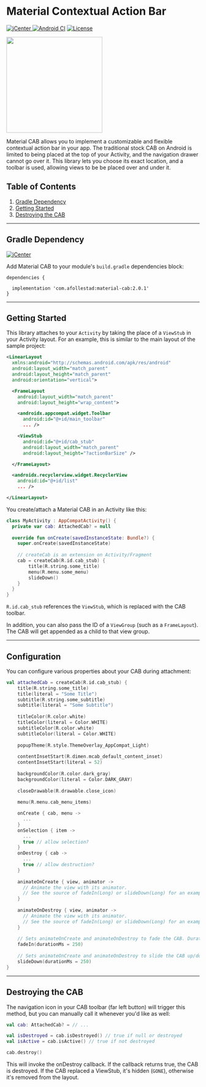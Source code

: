 # Material Contextual Action Bar

[ ![jCenter](https://api.bintray.com/packages/drummer-aidan/maven/material-cab/images/download.svg) ](https://bintray.com/drummer-aidan/maven/material-cab/_latestVersion)
[![Android CI](https://github.com/afollestad/material-cab/workflows/Android%20CI/badge.svg)](https://github.com/afollestad/material-cab/actions?query=workflow%3A%22Android+CI%22)
[![License](https://img.shields.io/badge/license-Apache%202-4EB1BA.svg?style=flat-square)](https://www.apache.org/licenses/LICENSE-2.0.html)

<img src="https://raw.githubusercontent.com/afollestad/material-cab/master/art/newshowcase.png" width="250px" />

Material CAB allows you to implement a customizable and flexible contextual action bar in your app.
The traditional stock CAB on Android is limited to being placed at the top of your Activity,
and the navigation drawer cannot go over it. This library lets you choose its exact location,
and a toolbar is used, allowing views to be be placed over and under it.

## Table of Contents

1. [Gradle Dependency](#gradle-dependency)
2. [Getting Started](#getting-started)
3. [Destroying the CAB](#destroying-the-cab)

---

## Gradle Dependency

[ ![jCenter](https://api.bintray.com/packages/drummer-aidan/maven/material-cab/images/download.svg) ](https://bintray.com/drummer-aidan/maven/material-cab/_latestVersion)

Add Material CAB to your module's `build.gradle` dependencies block:

```Gradle
dependencies {

  implementation 'com.afollestad:material-cab:2.0.1'
}
```

---

## Getting Started

This library attaches to your `Activity` by taking the place of a `ViewStub` in your Activity layout.
For an example, this is similar to the main layout of the sample project:

```xml
<LinearLayout
  xmlns:android="http://schemas.android.com/apk/res/android"
  android:layout_width="match_parent"
  android:layout_height="match_parent"
  android:orientation="vertical">

  <FrameLayout
    android:layout_width="match_parent"
    android:layout_height="wrap_content">

    <androidx.appcompat.widget.Toolbar
      android:id="@+id/main_toolbar"
      ... />

    <ViewStub
      android:id="@+id/cab_stub"
      android:layout_width="match_parent"
      android:layout_height="?actionBarSize" />

  </FrameLayout>

  <androidx.recyclerview.widget.RecyclerView
    android:id="@+id/list"
    ... />

</LinearLayout>
```

You create/attach a Material CAB in an Activity like this:

```kotlin
class MyActivity : AppCompatActivity() {
  private var cab: AttachedCab? = null
  
  override fun onCreate(savedInstanceState: Bundle?) {
    super.onCreate(savedInstanceState)
    
    // createCab is an extension on Activity/Fragment
    cab = createCab(R.id.cab_stub) {
        title(R.string.some_title)
        menu(R.menu.some_menu)
        slideDown()
    }
  }
}
```

`R.id.cab_stub` references the `ViewStub`, which is replaced with the CAB toolbar.

In addition, you can also pass the ID of a `ViewGroup` (such as a `FrameLayout`). The CAB will
get appended as a child to that view group.

---

## Configuration

You can configure various properties about your CAB during attachment:

```kotlin
val attachedCab = createCab(R.id.cab_stub) {
    title(R.string.some_title)
    title(literal = "Some Title")
    subtitle(R.string.some_subtitle)
    subtitle(literal = "Some Subtitle")
    
    titleColor(R.color.white)
    titleColor(literal = Color.WHITE)
    subtitleColor(R.color.white)
    subtitleColor(literal = Color.WHITE)
    
    popupTheme(R.style.ThemeOverlay_AppCompat_Light)
    
    contentInsetStart(R.dimen.mcab_default_content_inset)
    contentInsetStart(literal = 52)
    
    backgroundColor(R.color.dark_gray)
    backgroundColor(literal = Color.DARK_GRAY)
    
    closeDrawable(R.drawable.close_icon)
    
    menu(R.menu.cab_menu_items)

    onCreate { cab, menu ->
      ...
    }
    onSelection { item ->
      ...
      true // allow selection?
    }
    onDestroy { cab ->
      ...
      true // allow destruction?
    }
    
    animateOnCreate { view, animator -> 
      // Animate the view with its animator.
      // See the source of fadeIn(Long) or slideDown(Long) for an example.
    }
    
    animateOnDestroy { view, animator ->
      // Animate the view with its animator.
      // See the source of fadeIn(Long) or slideDown(Long) for an example.
    }
    
    // Sets animateOnCreate and animateOnDestroy to fade the CAB. Duration is optional, 250 is default.
    fadeIn(durationMs = 250)
    
    // Sets animateOnCreate and animateOnDestroy to slide the CAB up/down. Duration is optional, 250 is default.
    slideDown(durationMs = 250)
}
```

---

## Destroying the CAB

The navigation icon in your CAB toolbar (far left button) will trigger this method, but you
can manually call it whenever you'd like as well:


```kotlin
val cab: AttachedCab? = // ...

val isDestroyed = cab.isDestroyed() // true if null or destroyed
val isActive = cab.isActive() // true if not destroyed

cab.destroy()
```

This will invoke the onDestroy callback. If the callback returns true, the CAB is destroyed.
If the CAB replaced a ViewStub, it's hidden (`GONE`), otherwise it's removed from the layout.
